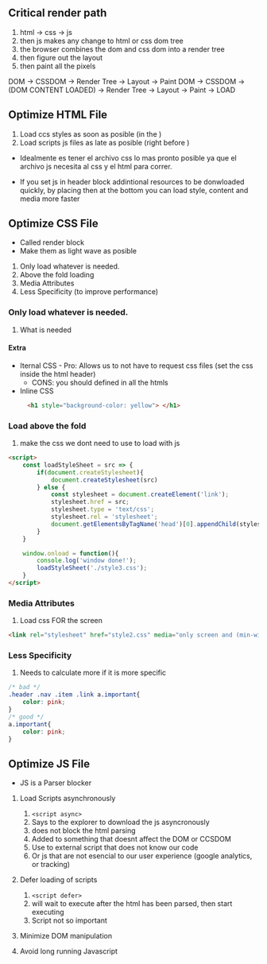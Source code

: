 ## Critical render  path

1. html -> css -> js
2. then js makes any change to html or css dom tree
3. the browser combines the dom and css dom into a render tree
4. then figure out the layout
5. then paint all the pixels

DOM -> CSSDOM -> Render Tree -> Layout -> Paint
DOM -> CSSDOM -> (DOM CONTENT LOADED) -> Render Tree -> Layout -> Paint -> LOAD

## Optimize HTML File

1. Load ccs styles as soon as posible (in the <head>)
2. Load scripts js files as late as posible (right before </body>)

- Idealmente es tener el archivo css lo mas pronto posible ya que el archivo js necesita al css y el html para correr.

- If you set js in header block addintional resources to be donwloaded quickly, by placing then at the bottom you can load style, content and media more faster

## Optimize CSS File

- Called render block
- Make them as light wave as posible

1. Only load whatever is needed.
2. Above the fold loading
3. Media Attributes
4. Less Specificity (to improve performance)


### Only load whatever is needed.

1. What is needed

#### Extra

- Iternal CSS - Pro: Allows us to not have to request css files (set the css inside the html header)
  - CONS:  you should defined in all the htmls
- Inline CSS
  ```html
    <h1 style="background-color: yellow"> </h1>
  ```

### Load above the fold

1. make the css we dont need to use to load with js
```html
<script>
    const loadStyleSheet = src => {
        if(document.createStylesheet){
            document.createStylesheet(src)
        } else {
            const stylesheet = document.createElement('link');
            stylesheet.href = src;
            stylesheet.type = 'text/css';
            stylesheet.rel = 'stylesheet';
            document.getElementsByTagName('head')[0].appendChild(stylesheet)
        }
    }

    window.onload = function(){
        console.log('window done!');
        loadStyleSheet('./style3.css');
    }
</script>
```

### Media Attributes

1. Load css FOR the screen

```html
<link rel="stylesheet" href="style2.css" media="only screen and (min-width:500px)">
```

### Less Specificity

1. Needs to calculate more if it is more specific


```css
/* bad */
.header .nav .item .link a.important{
    color: pink;
}
/* good */
a.important{
    color: pink;
}
```



## Optimize JS File

- JS is a Parser blocker

1. Load Scripts asynchronously
   1. `<script async>`
   2. Says to the explorer to download the js asyncronously
   3. does not block the html parsing
   4. Added to something that doesnt affect the DOM or CCSDOM
   5. Use to external script that does not know our code
   6. Or js that are not esencial to our user experience (google analytics, or tracking)


2. Defer loading of scripts
   1. `<script defer>`
   2. will wait to execute after the html has been parsed, then start executing
   3. Script not so important
3. Minimize DOM manipulation
4. Avoid long running Javascript

